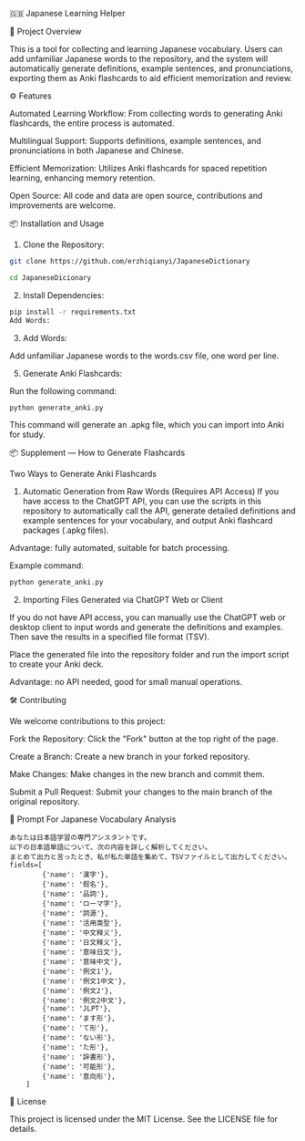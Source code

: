 🇬🇧 Japanese Learning Helper 

📌 Project Overview

This is a tool for collecting and learning Japanese vocabulary. Users can add unfamiliar Japanese words to the repository, and the system will automatically generate definitions, example sentences, and pronunciations, exporting them as Anki flashcards to aid efficient memorization and review.

⚙️ Features

Automated Learning Workflow: From collecting words to generating Anki flashcards, the entire process is automated.

Multilingual Support: Supports definitions, example sentences, and pronunciations in both Japanese and Chinese.

Efficient Memorization: Utilizes Anki flashcards for spaced repetition learning, enhancing memory retention.

Open Source: All code and data are open source, contributions and improvements are welcome.


📦 Installation and Usage

1. Clone the Repository:

```bash
git clone https://github.com/erzhiqianyi/JapaneseDictionary

cd JapaneseDicionary
```

2. Install Dependencies:

```bash
pip install -r requirements.txt
Add Words:
```

3. Add Words:

Add unfamiliar Japanese words to the words.csv file, one word per line.

5. Generate Anki Flashcards:

Run the following command:

```bash
python generate_anki.py
```

This command will generate an .apkg file, which you can import into Anki for study.


📦 Supplement — How to Generate Flashcards

Two Ways to Generate Anki Flashcards

1. Automatic Generation from Raw Words (Requires API Access)
If you have access to the ChatGPT API, you can use the scripts in this repository to automatically call the API, generate detailed definitions and example sentences for your vocabulary, and output Anki flashcard packages (.apkg files).

Advantage: fully automated, suitable for batch processing.

Example command:

```bash
python generate_anki.py  
```

2. Importing Files Generated via ChatGPT Web or Client

If you do not have API access, you can manually use the ChatGPT web or desktop client to input words and generate the definitions and examples. Then save the results in a specified file format (TSV).

Place the generated file into the repository folder and run the import script to create your Anki deck.

Advantage: no API needed, good for small manual operations.

🛠️ Contributing

We welcome contributions to this project:

Fork the Repository: Click the "Fork" button at the top right of the page.

Create a Branch: Create a new branch in your forked repository.

Make Changes: Make changes in the new branch and commit them.

Submit a Pull Request: Submit your changes to the main branch of the original repository.


📄 Prompt For Japanese Vocabulary Analysis

```
あなたは日本語学習の専門アシスタントです。
以下の日本語単語について、次の内容を詳しく解析してください。
まとめて出力と言ったとき、私が私た単語を集めて、TSVファイルとして出力してください。
fields=[
        {'name': '漢字'},
        {'name': '假名'},    
        {'name': '品詞'},
        {'name': 'ローマ字'},
        {'name': '詞源'},
        {'name': '活用类型'},
        {'name': '中文释义'},
        {'name': '日文释义'},
        {'name': '意味日文'},
        {'name': '意味中文'},
        {'name': '例文1'},
        {'name': '例文1中文'},
        {'name': '例文2'},
        {'name': '例文2中文'},
        {'name': 'JLPT'},
        {'name': 'ます形'},
        {'name': 'て形'},
        {'name': 'ない形'},
        {'name': 'た形'},
        {'name': '辞書形'},
        {'name': '可能形'},
        {'name': '意向形'},
    ]
```


📄 License

This project is licensed under the MIT License. See the LICENSE file for details.
